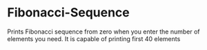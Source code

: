 # Fibonacci-Sequence
Prints Fibonacci sequence from zero when you enter the number of elements you need. It is capable of printing first 40 elements 
